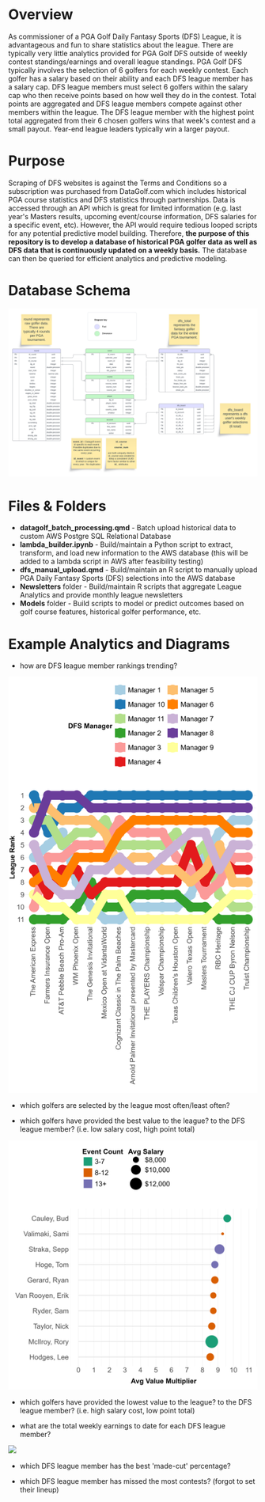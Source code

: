 # Overview

As commissioner of a PGA Golf Daily Fantasy Sports (DFS) League, it is advantageous and fun to share statistics about the league. There are typically very little analytics provided for PGA Golf DFS outside of weekly contest standings/earnings and overall league standings. PGA Golf DFS typically involves the selection of 6 golfers for each weekly contest. Each golfer has a salary based on their ability and each DFS league member has a salary cap. DFS league members must select 6 golfers within the salary cap who then receive points based on how well they do in the contest. Total points are aggregated and DFS league members compete against other members within the league. The DFS league member with the highest point total aggregated from their 6 chosen golfers wins that week's contest and a small payout.  Year-end league leaders typically win a larger payout.

# Purpose

Scraping of DFS websites is against the Terms and Conditions so a subscription was purchased from DataGolf.com which includes historical PGA course statistics and DFS statistics through partnerships. Data is accessed through an API which is great for limited information (e.g. last year's Masters results, upcoming event/course information, DFS salaries for a specific event, etc). However, the API would require tedious looped scripts for any potential predictive model building. Therefore, **the purpose of this repository is to develop a database of historical PGA golfer data as well as DFS data that is continuously updated on a weekly basis.** The database can then be queried for efficient analytics and predictive modeling.

# Database Schema

![](Images/pga_db_schema.png)

# Files & Folders

-   **datagolf_batch_processing.qmd** - Batch upload historical data to custom AWS Postgre SQL Relational Database
-   **lambda_builder.ipynb** - Build/maintain a Python script to extract, transform, and load new information to the AWS database (this will be added to a lambda script in AWS after feasibility testing)
-   **dfs_manual_upload.qmd** - Build/maintain an R script to manually upload PGA Daily Fantasy Sports (DFS) selections into the AWS database
-   **Newsletters** folder - Build/maintain R scripts that aggregate League Analytics and provide monthly league newsletters
-   **Models** folder - Build scripts to model or predict outcomes based on golf course features, historical golfer performance, etc.

# Example Analytics and Diagrams

-   how are DFS league member rankings trending?

![](Images/pseudo_ranking_trends.png)

-   which golfers are selected by the league most often/least often?

-   which golfers have provided the best value to the league? to the DFS league member? (i.e. low salary cost, high point total)

![](Images/value_golfers_eg.png)

-   which golfers have provided the lowest value to the league? to the DFS league member? (i.e. high salary cost, low point total)

-   what are the total weekly earnings to date for each DFS league member?

![](Images/pseudo_events_won.png)

-   which DFS league member has the best 'made-cut' percentage?

-   which DFS league member has missed the most contests? (forgot to set their lineup)

